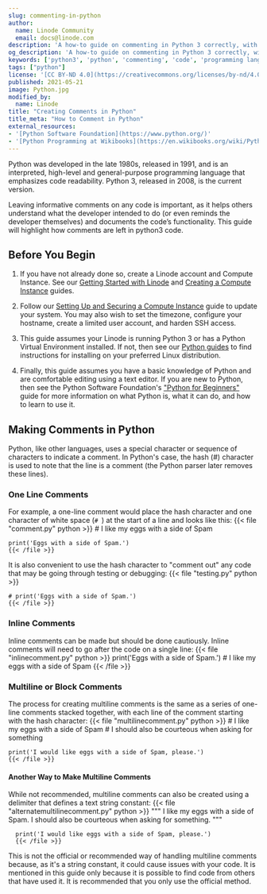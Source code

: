 ```yaml
---
slug: commenting-in-python
author:
  name: Linode Community
  email: docs@linode.com
description: 'A how-to guide on commenting in Python 3 correctly, with an additional portion discussing commenting incorrectly and why not to do that.'
og_description: 'A how-to guide on commenting in Python 3 correctly, with an additional portion discussing commenting incorrectly and why not to do that.'
keywords: ['python3', 'python', 'commenting', 'code', 'programming language']
tags: ["python"]
license: '[CC BY-ND 4.0](https://creativecommons.org/licenses/by-nd/4.0)'
published: 2021-05-21
image: Python.jpg
modified_by:
  name: Linode
title: "Creating Comments in Python"
title_meta: "How to Comment in Python"
external_resources:
- '[Python Software Foundation](https://www.python.org/)'
- '[Python Programming at Wikibooks](https://en.wikibooks.org/wiki/Python_Programming)'
---
```


Python was developed in the late 1980s, released in 1991, and is an interpreted, high-level and general-purpose programming language that emphasizes code readability. Python 3, released in 2008, is the current version.

Leaving informative comments on any code is important, as it helps others understand what the developer intended to do (or even reminds the developer themselves) and documents the code’s functionality. This guide will highlight how comments are left in python3 code.


## Before You Begin

1.  If you have not already done so, create a Linode account and Compute Instance. See our [Getting Started with Linode](/docs/guides/getting-started/) and [Creating a Compute Instance](/docs/guides/creating-a-compute-instance/) guides.

1.  Follow our [Setting Up and Securing a Compute Instance](/docs/guides/set-up-and-secure/) guide to update your system. You may also wish to set the timezone, configure your hostname, create a limited user account, and harden SSH access.

2.  This guide assumes your Linode is running Python 3 or has a Python Virtual Environment installed. If not, then see our [Python guides](/docs/guides/development/python/) to find instructions for installing on your preferred Linux distribution.

2.  Finally, this guide assumes you have a basic knowledge of Python and are comfortable editing using a text editor. If you are new to Python, then see the Python Software Foundation's ["Python for Beginners"](https://www.python.org/about/gettingstarted/) guide for more information on what Python is, what it can do, and how to learn to use it.

## Making Comments in Python

Python, like other languages, uses a special character or sequence of characters to indicate a comment. In Python's case, the hash (#) character is used to note that the line is a comment (the Python parser later removes these lines).

### One Line Comments

For example, a one-line comment would place the hash character and one character of white space (`# `) at the start of a line and looks like this:
    {{< file "comment.py" python >}}
    # I like my eggs with a side of Spam

    print('Eggs with a side of Spam.')
    {{< /file >}}

It is also convenient to use the hash character to "comment out" any code that may be going through testing or debugging:
    {{< file "testing.py" python >}}

    # print('Eggs with a side of Spam.')
    {{< /file >}}

### Inline Comments

Inline comments can be made but should be done cautiously. Inline comments will need to go after the code on a single line:
    {{< file "inlinecomment.py" python >}}
    print('Eggs with a side of Spam.') # I like my eggs with a side of Spam
    {{< /file >}}

### Multiline or Block Comments

The process for creating multiline comments is the same as a series of one-line comments stacked together, with each line of the comment starting with the hash character:
    {{< file "multilinecomment.py" python >}}
    # I like my eggs with a side of Spam
    # I should also be courteous when asking for something

    print('I would like eggs with a side of Spam, please.')
    {{< /file >}}

#### Another Way to Make Multiline Comments

While not recommended, multiline comments can also be created using a delimiter that defines a text string constant:
      {{< file "alternatemultilinecomment.py" python >}}
      """
      I like my eggs with a side of Spam.
      I should also be courteous when asking for something.
      """

      print('I would like eggs with a side of Spam, please.')
      {{< /file >}}

This is not the official or recommended way of handling multiline comments because, as it's a string constant, it could cause issues with your code. It is mentioned in this guide only because it is possible to find code from others that have used it. It is recommended that you only use the official method.

